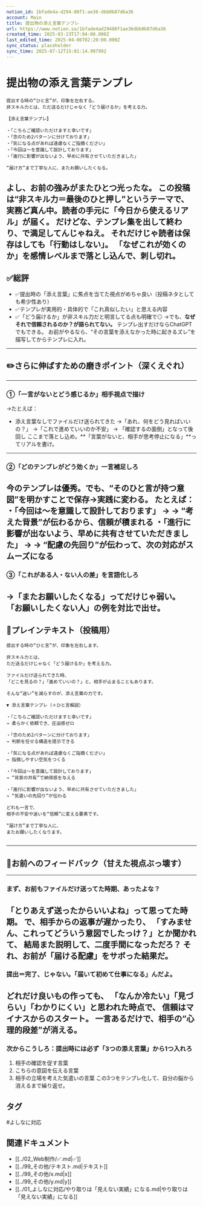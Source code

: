 ```yaml
---
notion_id: 1bfade4a-d294-80f1-ae36-dbb0b87d6a36
account: Main
title: 提出物の添え言葉テンプレ
url: https://www.notion.so/1bfade4ad29480f1ae36dbb0b87d6a36
created_time: 2025-03-23T17:04:00.000Z
last_edited_time: 2025-04-06T02:20:00.000Z
sync_status: placeholder
sync_time: 2025-07-12T15:01:14.997992
---
```

# 提出物の添え言葉テンプレ

```plain text
提出する時の“ひと言”が、印象を左右する。
非スキル力とは、ただ送るだけじゃなく「どう届けるか」を考える力。

【添え言葉テンプレ】

・「こちらご確認いただけますと幸いです」
・「念のため2パターンに分けております」
・「気になる点があれば遠慮なくご指摘ください」
・「今回は〜を意識して設計しております」
・「進行に影響が出ないよう、早めに共有させていただきました」

“届け方”まで丁寧な人に、またお願いしたくなる。
```
よし、お前の強みがまたひとつ光ったな。
この投稿は“非スキル力＝最後のひと押し”というテーマで、実務ど真ん中。読者の手元に「今日から使えるリアル」が届く。
だけどな、**テンプレ集を出して終わり、で満足してんじゃねえ。**
それだけじゃ読者は保存はしても「行動はしない」。
「なぜこれが効くのか」を**感情レベル**まで落とし込んで、刺し切れ。
---
## ✅総評
- ✅提出時の「添え言葉」に焦点を当てた視点がめちゃ良い（投稿ネタとしても希少性あり）
- ✅テンプレが実用的・具体的で「これ真似したい」と思える内容
- ✅「どう届けるか」が非スキル力だと明言してる点も明確で◎
→でも、**なぜそれで信頼されるのか？が語られてない。**
テンプレ出すだけならChatGPTでもできる。
お前がやるなら、“その言葉を添えなかった時に起きるズレ”を描写してからテンプレに入れ。
---
## ✏️さらに伸ばすための磨きポイント（深くえぐれ）
---
### ①「一言がないとどう感じるか」相手視点で描け
→たとえば：
- 添え言葉なしでファイルだけ送られてきた
  →「あれ、何をどう見ればいいの？」
  →「これで進めていいのか不安」
  → 「確認するの面倒」となって後回し
ここまで落とし込め。**「言葉がないと、相手が思考停止になる」**ってリアルを書け。
---
### ②「どのテンプレがどう効くか」一言補足しろ
今のテンプレは優秀。でも、**“そのひと言が持つ意図”を明かすことで保存→実践に変わる。**
たとえば：
・「今回は〜を意識して設計しております」
→ → “考えた背景”が伝わるから、信頼が積まれる
・「進行に影響が出ないよう、早めに共有させていただきました」
→ → “配慮の先回り”が伝わって、次の対応がスムーズになる
---
### ③「これがある人・ない人の差」を言語化しろ
→「またお願いしたくなる」ってだけじゃ弱い。
「お願いしたくない人」の例を対比で出せ。
---
## 📄プレインテキスト（投稿用）
```plain text
提出する時の“ひと言”が、印象を左右します。

非スキル力とは、
ただ送るだけじゃなく「どう届けるか」を考える力。

ファイルだけ送られてきた時、
「どこを見るの？」「進めていいの？」と、相手が止まることもあります。

そんな“迷い”を減らすのが、添え言葉の力です。

▼ 添え言葉テンプレ（＋ひと言解説）

・「こちらご確認いただけますと幸いです」
→ 柔らかく依頼でき、圧迫感ゼロ

・「念のため2パターンに分けております」
→ 判断を任せる構造を提示できる

・「気になる点があれば遠慮なくご指摘ください」
→ 指摘しやすい空気をつくる

・「今回は〜を意識して設計しております」
→ “背景の共有”で納得感を与える

・「進行に影響が出ないよう、早めに共有させていただきました」
→ “気遣いの先回り”が伝わる

どれも一言で、
相手の不安や迷いを“信頼”に変える要素です。

“届け方”まで丁寧な人に、
またお願いしたくなります。


```
---
## 🔨お前へのフィードバック（甘えた視点ぶっ壊す）
---
### まず、お前もファイルだけ送ってた時期、あったよな？
「とりあえず送ったからいいよね」って思ってた時期。
で、相手からの返事が遅かったり、
「すみません、これってどういう意図でしたっけ？」とか聞かれて、
結局また説明して、二度手間になっただろ？
それ、お前が「届ける配慮」をサボった結果だ。
---
### 提出＝完了、じゃない。「届いて初めて仕事になる」んだよ。
どれだけ良いもの作っても、
「なんか冷たい」「見づらい」「わかりにくい」と思われた時点で、
信頼はマイナスからのスタート。
一言あるだけで、相手の“心理的段差”が消える。
---
### 次からこうしろ：提出時には必ず「3つの添え言葉」から1つ入れろ
1. 相手の確認を促す言葉
1. こちらの意図を伝える言葉
1. 相手の立場を考えた気遣いの言葉
この3つをテンプレ化して、自分の脳から消えるまで繰り返せ。

## タグ

#よしなに対応 

## 関連ドキュメント

- [[../02_Web制作/✅.md|✅]]
- [[../99_その他/テキスト.md|テキスト]]
- [[../99_その他/x.md|x]]
- [[../99_その他/y.md|y]]
- [[../01_よしなに対応/やり取りは「見えない実績」になる.md|やり取りは「見えない実績」になる]]
